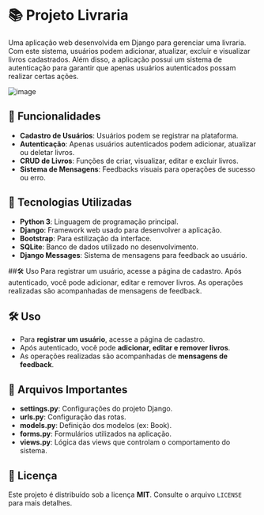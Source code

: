 # 📚 Projeto Livraria

Uma aplicação web desenvolvida em Django para gerenciar uma livraria. Com este sistema, usuários podem adicionar, atualizar, excluir e visualizar livros cadastrados. Além disso, a aplicação possui um sistema de autenticação para garantir que apenas usuários autenticados possam realizar certas ações.

![image](https://github.com/user-attachments/assets/128bcaa5-a2c3-42fb-8d40-e33fe6195a27)


## 📝 Funcionalidades

- **Cadastro de Usuários**: Usuários podem se registrar na plataforma.
- **Autenticação**: Apenas usuários autenticados podem adicionar, atualizar ou deletar livros.
- **CRUD de Livros**: Funções de criar, visualizar, editar e excluir livros.
- **Sistema de Mensagens**: Feedbacks visuais para operações de sucesso ou erro.

## 🚀 Tecnologias Utilizadas

- **Python 3**: Linguagem de programação principal.
- **Django**: Framework web usado para desenvolver a aplicação.
- **Bootstrap**: Para estilização da interface.
- **SQLite**: Banco de dados utilizado no desenvolvimento.
- **Django Messages**: Sistema de mensagens para feedback ao usuário.

##🛠️ Uso
Para registrar um usuário, acesse a página de cadastro.
Após autenticado, você pode adicionar, editar e remover livros.
As operações realizadas são acompanhadas de mensagens de feedback.


## 🛠️ Uso

- Para **registrar um usuário**, acesse a página de cadastro.
- Após autenticado, você pode **adicionar, editar e remover livros**.
- As operações realizadas são acompanhadas de **mensagens de feedback**.

## 📄 Arquivos Importantes

- **settings.py**: Configurações do projeto Django.
- **urls.py**: Configuração das rotas.
- **models.py**: Definição dos modelos (ex: Book).
- **forms.py**: Formulários utilizados na aplicação.
- **views.py**: Lógica das views que controlam o comportamento do sistema.

## 📜 Licença

Este projeto é distribuído sob a licença **MIT**. Consulte o arquivo `LICENSE` para mais detalhes.

